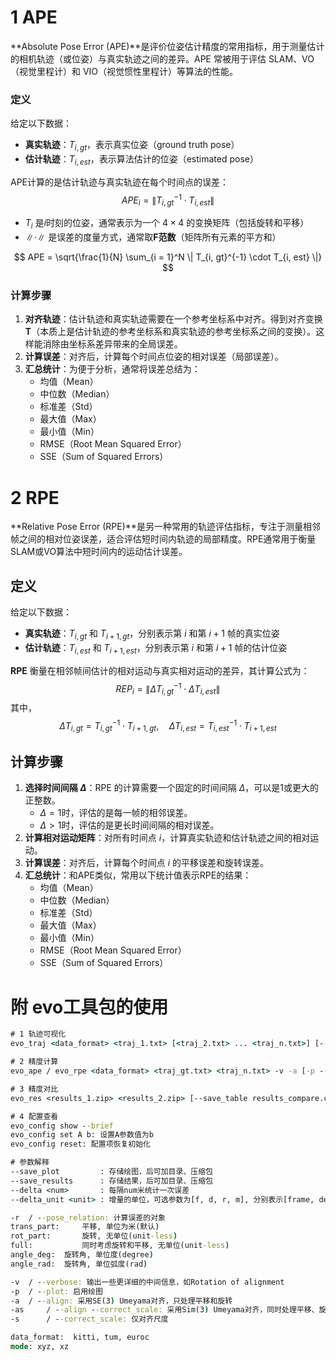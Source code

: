 # 1 APE

**Absolute Pose Error (APE)**是评价位姿估计精度的常用指标，用于测量估计的相机轨迹（或位姿）与真实轨迹之间的差异。APE 常被用于评估 SLAM、VO（视觉里程计）和 VIO（视觉惯性里程计）等算法的性能。

### **定义**

给定以下数据：

- **真实轨迹**：$T_{i, gt}$，表示真实位姿（ground truth pose）
- **估计轨迹**：$T_{i,est}$，表示算法估计的位姿（estimated pose）

APE计算的是估计轨迹与真实轨迹在每个时间点的误差：
$$
APE_i=  \| T_{i, gt}^{-1} \cdot T_{i, est} \|
$$

- $T_i$ 是$i$时刻的位姿，通常表示为一个 $4 \times 4$ 的变换矩阵（包括旋转和平移）
- $\lVert \cdot \rVert$ 是误差的度量方式，通常取**F范数**（矩阵所有元素的平方和）

$$
APE =  \sqrt{\frac{1}{N} \sum_{i = 1}^N \| T_{i, gt}^{-1} \cdot T_{i, est} \|}
$$

### **计算步骤**

1. **对齐轨迹**：估计轨迹和真实轨迹需要在一个参考坐标系中对齐。得到对齐变换$\boldsymbol{T}$（本质上是估计轨迹的参考坐标系和真实轨迹的参考坐标系之间的变换）。这样能消除由坐标系差异带来的全局误差。
2. **计算误差**：对齐后，计算每个时间点位姿的相对误差（局部误差）。
3. **汇总统计**：为便于分析，通常将误差总结为：
   - 均值（Mean）
   - 中位数（Median）
   - 标准差（Std）
   - 最大值（Max）
   - 最小值（Min）
   - RMSE（Root Mean Squared Error）
   - SSE（Sum of Squared Errors）

# 2 RPE

**Relative Pose Error (RPE)**是另一种常用的轨迹评估指标，专注于测量相邻帧之间的相对位姿误差，适合评估短时间内轨迹的局部精度。RPE通常用于衡量SLAM或VO算法中短时间内的运动估计误差。

## **定义**

给定以下数据：

- **真实轨迹**：$T_{i, gt}$ 和 $T_{i + 1, gt}$，分别表示第 $i$ 和第 $i + 1$ 帧的真实位姿
- **估计轨迹**：$T_{i, est}$ 和 $T_{i + 1, est}$，分别表示第 $i$ 和第 $i + 1$ 帧的估计位姿

**RPE** 衡量在相邻帧间估计的相对运动与真实相对运动的差异，其计算公式为：
$$
REP_i = \| \Delta T_{i, gt}^{−1} \cdot \Delta T_{i, est} \|
$$
其中，
$$
\Delta T_{i,gt} = T_{i, gt}^{-1} \cdot T_{i + 1, gt}, \quad \Delta T_{i, est} = T_{i, est}^{-1} \cdot T_{i+1, est}
$$

## **计算步骤**

1. **选择时间间隔 $\Delta$**：RPE 的计算需要一个固定的时间间隔 $\Delta$，可以是1或更大的正整数。
   - $\Delta=1$时，评估的是每一帧的相邻误差。
   - $\Delta > 1$时，评估的是更长时间间隔的相对误差。
2. **计算相对运动矩阵**：对所有时间点 $i$，计算真实轨迹和估计轨迹之间的相对运动。
3. **计算误差**：对齐后，计算每个时间点 $i$ 的平移误差和旋转误差。
4. **汇总统计**：和APE类似，常用以下统计值表示RPE的结果：
   - 均值（Mean）
   - 中位数（Median）
   - 标准差（Std）
   - 最大值（Max）
   - 最小值（Min）
   - RMSE（Root Mean Squared Error）
   - SSE（Sum of Squared Errors）

# 附 evo工具包的使用

```cmd
# 1 轨迹可视化
evo_traj <data_format> <traj_1.txt> [<traj_2.txt> ... <traj_n.txt>] [--ref=<traj_gt.txt>] [-p] [--plot_mode=<mode>]

# 2 精度计算
evo_ape / evo_rpe <data_format> <traj_gt.txt> <traj_n.txt> -v -a [-p --plot_mode=<mode>] [--save_results results_n.zip]

# 3 精度对比
evo_res <results_1.zip> <results_2.zip> [--save_table results_compare.csv]

# 4 配置查看
evo_config show --brief
evo_config set A b: 设置A参数值为b
evo_config reset: 配置项恢复初始化

# 参数解释
--save_plot			: 存储绘图，后可加目录、压缩包
--save_results		: 存储结果，后可加目录、压缩包
--delta <num>		: 每隔num米统计一次误差
--delta_unit <unit>	: 增量的单位，可选参数为[f, d, r, m], 分别表示[frame, degree, rad, meter]

-r 	/ --pose_relation: 计算误差的对象
trans_part: 	平移, 单位为米(默认)
rot_part: 		旋转, 无单位(unit-less)
full: 			同时考虑旋转和平移, 无单位(unit-less)
angle_deg: 	旋转角, 单位度(degree)
angle_rad: 	旋转角, 单位弧度(rad)

-v	/ --verbose: 输出一些更详细的中间信息，如Rotation of alignment
-p	/ --plot: 启用绘图
-a 	/ --align: 采用SE(3) Umeyama对齐，只处理平移和旋转
-as 	/ --align --correct_scale: 采用Sim(3) Umeyama对齐，同时处理平移、旋转和尺度
-s  	/ --correct_scale: 仅对齐尺度

data_format:  kitti, tum, euroc
mode: xyz, xz
```

